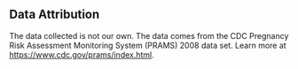 ## Data Attribution
The data collected is not our own. The data comes from the CDC Pregnancy Risk Assessment Monitoring System (PRAMS) 2008 data set. Learn more at https://www.cdc.gov/prams/index.html.
